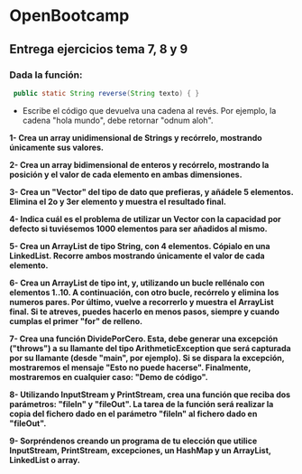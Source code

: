 # OpenBootcamp
## Entrega ejercicios tema 7, 8 y 9

### Dada la función:
``` Java
 public static String reverse(String texto) { }
``` 
- Escribe el código que devuelva una cadena al revés. Por ejemplo, la cadena "hola mundo", debe retornar "odnum aloh".

__1- Crea un array unidimensional de Strings y recórrelo, mostrando únicamente sus valores.__

__2- Crea un array bidimensional de enteros y recórrelo, mostrando la posición y el valor de cada elemento en ambas dimensiones.__

__3- Crea un "Vector" del tipo de dato que prefieras, y añádele 5 elementos. Elimina el 2o y 3er elemento y muestra el resultado final.__

**4- Indica cuál es el problema de utilizar un Vector con la capacidad por defecto si tuviésemos 1000 elementos para ser añadidos al mismo.**

**5- Crea un ArrayList de tipo String, con 4 elementos. Cópialo en una LinkedList. Recorre ambos mostrando únicamente el valor de cada elemento.**

**6- Crea un ArrayList de tipo int, y, utilizando un bucle rellénalo con elementos 1..10. A continuación, con otro bucle, recórrelo y elimina los numeros pares. Por último, vuelve a recorrerlo y muestra el ArrayList final. Si te atreves, puedes hacerlo en menos pasos, siempre y cuando cumplas el primer "for" de relleno.**

**7- Crea una función DividePorCero. Esta, debe generar una excepción ("throws") a su llamante del tipo ArithmeticException que será capturada por su llamante (desde "main", por ejemplo). Si se dispara la excepción, mostraremos el mensaje "Esto no puede hacerse". Finalmente, mostraremos en cualquier caso: "Demo de código".**

**8- Utilizando InputStream y PrintStream, crea una función que reciba dos parámetros: "fileIn" y "fileOut". La tarea de la función será realizar la copia del fichero dado en el parámetro "fileIn" al fichero dado en "fileOut".**

**9- Sorpréndenos creando un programa de tu elección que utilice InputStream, PrintStream, excepciones, un HashMap y un ArrayList, LinkedList o array.**
